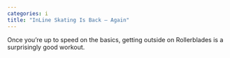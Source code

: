 ```yaml
---
categories: i
title: "InLine Skating Is Back — Again"
---
```

Once you’re up to speed on the basics, getting outside on Rollerblades is a surprisingly good workout.